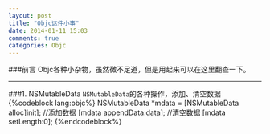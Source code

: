 ```yaml
---
layout: post
title: "Objc这件小事"
date: 2014-01-11 15:03
comments: true
categories: Objc
---
```


###前言
Objc各种小杂物，虽然微不足道，但是用起来可以在这里翻查一下。


<!--more-->
---
###1. NSMutableData
`NSMutableData`的各种操作，添加、清空数据
{%codeblock lang:objc%}
NSMutableData *mdata = [NSMutableData alloc]init];
//添加数据
[mdata appendData:data];
//清空数据
[mdata setLength:0];
{%endcodeblock%}
